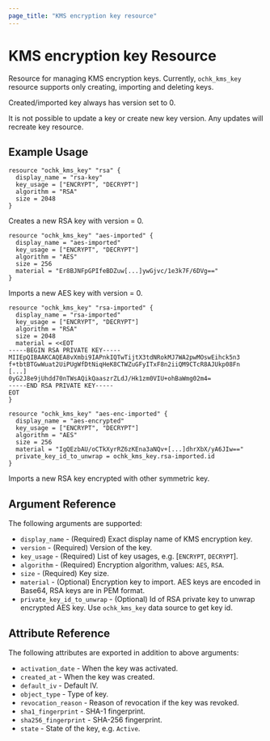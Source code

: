 ```yaml
---
page_title: "KMS encryption key resource"
---
```


# KMS encryption key Resource

Resource for managing KMS encryption keys. Currently, `ochk_kms_key` resource supports only creating, importing and deleting keys.

Created/imported key always has version set to 0.

It is not possible to update a key or create new key version. Any updates will recreate key resource.
  
## Example Usage

```hcl
resource "ochk_kms_key" "rsa" {
  display_name = "rsa-key"
  key_usage = ["ENCRYPT", "DECRYPT"]
  algorithm = "RSA"
  size = 2048
}
```

Creates a new RSA key with version = 0. 

```hcl
resource "ochk_kms_key" "aes-imported" {
  display_name = "aes-imported"
  key_usage = ["ENCRYPT", "DECRYPT"]
  algorithm = "AES"
  size = 256
  material = "Er8BJNFpGPIfeBDZuw[...]ywGjvc/1e3k7F/6DVg=="
}
```

Imports a new AES key with version = 0.

```hcl
resource "ochk_kms_key" "rsa-imported" {
  display_name = "rsa-imported"
  key_usage = ["ENCRYPT", "DECRYPT"]
  algorithm = "RSA"
  size = 2048
  material = <<EOT
-----BEGIN RSA PRIVATE KEY-----
MIIEpQIBAAKCAQEA8vXmbi9IAPnkIQTwTijtX3tdNRokMJ7WA2pwMOswEihck5n3
f+tbtBTGwWuat2UiPUgWfDtNiqHeK8CTWZuGFyITxF8n2iiQM9CTcR8AJUkp08Fn
[...]
0yG2J8e9jUhdd70nTWsAQikQaaszrZLdJ/Hk1zm0VIU+ohBaWmg02m4=
-----END RSA PRIVATE KEY-----
EOT
}

resource "ochk_kms_key" "aes-enc-imported" {
  display_name = "aes-encrypted"
  key_usage = ["ENCRYPT", "DECRYPT"]
  algorithm = "AES"
  size = 256
  material = "IgQEzbAU/oCTkXyrRZ6zKEna3aNQv+[...]dhrXbX/yA6JIw=="
  private_key_id_to_unwrap = ochk_kms_key.rsa-imported.id
}

```

Imports a new RSA key encrypted with other symmetric key.

## Argument Reference

The following arguments are supported:

* `display_name` - (Required) Exact display name of KMS encryption key.
* `version` - (Required) Version of the key.
* `key_usage` - (Required) List of key usages, e.g. [`ENCRYPT`, `DECRYPT`].
* `algorithm` - (Required) Encryption algorithm, values: `AES`, `RSA`.
* `size` - (Required) Key size.
* `material` - (Optional) Encryption key to import. AES keys are encoded in Base64, RSA keys are in PEM format.
* `private_key_id_to_unwrap` - (Optional) Id of RSA private key to unwrap encrypted AES key. Use `ochk_kms_key` data source to get key id. 

## Attribute Reference

The following attributes are exported in addition to above arguments:
* `activation_date` - When the key was activated.
* `created_at` - When the key was created.
* `default_iv` - Default IV.
* `object_type` - Type of key.
* `revocation_reason` - Reason of revocation if the key was revoked.
* `sha1_fingerprint` - SHA-1 fingerprint.
* `sha256_fingerprint` - SHA-256 fingerprint.
* `state` - State of the key, e.g. `Active`.

   
 
